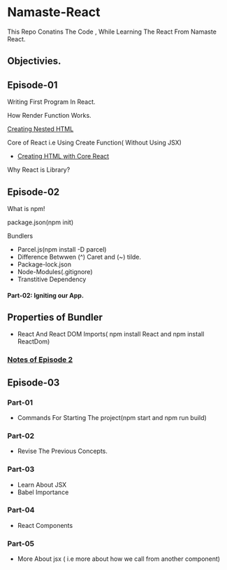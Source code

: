# Namaste-React

This Repo Conatins The Code , While Learning The React From Namaste React.

## Objectivies.

## Episode-01

Writing First Program In React.

How Render Function Works.

[Creating Nested HTML](https://github.com/SatyaaaaSai/Namaste-React/blob/main/EP01-Inception/App.js#L15)

Core of React i.e Using Create Function( Without Using JSX)

- [Creating HTML with Core React ](https://github.com/SatyaaaaSai/Namaste-React/blob/main/EP01-Inception/App.js#L15)

Why React is Library? 

## Episode-02

What is npm!

package.json(npm init)

Bundlers
 -  Parcel.js(npm install -D parcel)
 - Difference Betwwen (^) Caret and (~) tilde.
 - Package-lock.json
 - Node-Modules(.gitignore)
 - Transtitive Dependency
#### Part-02: Igniting our App.
  ## Properties of Bundler 
  - React And React DOM Imports( npm install React and npm install ReactDom)

### [Notes of Episode 2](https://github.com/SatyaaaaSai/Namaste-React/blob/main/EP02-Igniting_our_App/Episode%202.pdf)

## Episode-03

### Part-01
- Commands For Starting The project(npm start and npm run build)
### Part-02
- Revise The Previous Concepts.
### Part-03
- Learn About JSX
- Babel Importance
### Part-04
- React Components
### Part-05
- More About jsx ( i.e more about how we call from another component)




